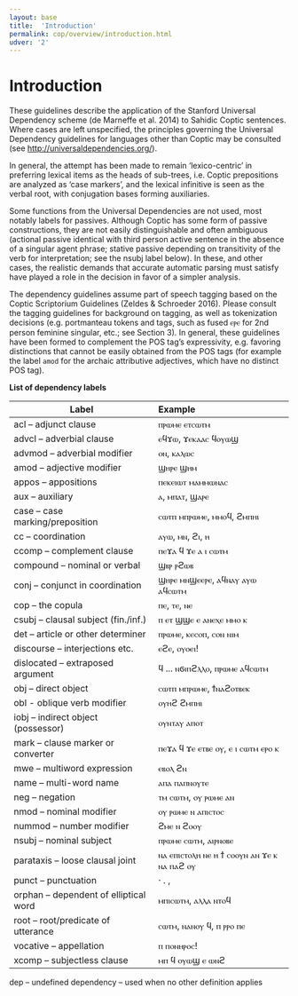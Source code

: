 ```yaml
---
layout: base
title:  'Introduction'
permalink: cop/overview/introduction.html
udver: '2'
---
```


# Introduction

These guidelines describe the application of the Stanford Universal Dependency scheme (de Marneffe et al. 2014) to Sahidic Coptic sentences. Where cases are left unspecified, the principles governing the Universal Dependency guidelines for languages other than Coptic may be consulted (see http://universaldependencies.org/). 

In general, the attempt has been made to remain ‘lexico-centric’ in preferring lexical items as the heads of sub-trees, i.e. Coptic prepositions are analyzed as ‘case markers’, and the lexical infinitive is seen as the verbal root, with conjugation bases forming auxiliaries. 

Some functions from the Universal Dependencies are not used, most notably labels for passives. Although Coptic has some form of passive constructions, they are not easily distinguishable and often ambiguous (actional passive identical with third person active sentence in the absence of a singular agent phrase; stative passive depending on transitivity of the verb for interpretation; see the nsubj label below). In these, and other cases, the realistic demands that accurate automatic parsing must satisfy have played a role in the decision in favor of a simpler analysis.

The dependency guidelines assume part of speech tagging based on the Coptic Scriptorium Guidelines (Zeldes & Schroeder 2016). Please consult the tagging guidelines for background on tagging, as well as tokenization decisions (e.g. portmanteau tokens and tags, such as fused ⲉⲣⲉ for 2nd person feminine singular, etc.; see Section 3). In general, these guidelines have been formed to complement the POS tag’s expressivity, e.g. favoring distinctions that cannot be easily obtained from the POS tags (for example the label `amod` for the archaic attributive adjectives, which have no distinct POS tag).

**List of dependency labels**

| Label        | Example        |   
| ------------- |:-------------| 
| acl – adjunct clause      | ⲡⲣⲱⲙⲉ ⲉⲧⲥⲱⲧⲙ | 
| advcl – adverbial clause  | ⲉϥϫⲱ, ϫⲉⲕⲁⲁⲥ ϥⲟⲩⲱϣ  |  
| advmod – adverbial modifier | ⲟⲛ, ⲕⲁⲗⲱⲥ|  
| amod – adjective modifier		| ϣⲏⲣⲉ ϣⲏⲙ | 
| appos – appositions 	| 		ⲡⲉⲕⲉⲓⲱⲧ ⲙⲁⲙⲙⲱⲛⲁⲥ| 
| aux – auxiliary 		| 	ⲁ, ⲙⲡⲁⲧ, ϣⲁⲣⲉ| 
| case – case marking/preposition	| ⲥⲱⲧⲡ ⲙⲡⲣⲱⲙⲉ, ⲙⲙⲟϥ, ϩⲙⲡⲏⲓ| 
| cc – coordination 		| 	ⲁⲩⲱ, ⲙⲛ, ϩⲓ, ⲏ| 
| ccomp – complement clause	| 	ⲡⲉϫⲁ ϥ ϫⲉ ⲁ ⲓ ⲥⲱⲧⲙ| 
| compound – nominal or verbal| 	ϣⲃⲣ ⲣϩⲱⲃ| 
| conj – conjunct in coordination| 	ϣⲏⲣⲉ ⲙⲛϣⲉⲉⲣⲉ, ⲁϥⲛⲁⲩ ⲁⲩⲱ ⲁϥⲥⲱⲧⲙ| 
| cop – the copula	| 		ⲡⲉ, ⲧⲉ, ⲛⲉ| 
| csubj – clausal subject (fin./inf.)	| ⲡ ⲉⲧ ϣϣⲉ ⲉ ⲁⲛⲉⲭⲉ ⲙⲙⲟ ⲕ| 
| det – article or other determiner	| ⲡⲣⲱⲙⲉ, ⲕⲉⲥⲟⲡ, ⲥⲟⲛ ⲛⲓⲙ| 
| discourse – interjections etc.	| 	ⲉϩⲉ, ⲟⲩⲟⲉⲓ!| 
| dislocated – extraposed argument	| ϥ ... ⲛϭⲓⲡϩⲗⲗⲟ, ⲡⲣⲱⲙⲉ ⲁϥⲥⲱⲧⲙ| 
| obj – direct object		| 	ⲥⲱⲧⲡ ⲙⲡⲣⲱⲙⲉ, ϯⲛⲁϩⲟⲧⲃⲉⲕ| 
| obl - oblique verb modifier |  ⲟⲩⲏϩ ϩⲙⲡⲏⲓ|
| iobj – indirect object (possessor)| 	ⲟⲩⲛⲧⲁⲩ ⲁⲡⲟⲧ| 
| mark – clause marker or converter	| ⲡⲉϫⲁ ϥ ϫⲉ ⲉⲧⲃⲉ ⲟⲩ, ⲉ ⲓ ⲥⲱⲧⲙ ⲉⲣⲟ ⲕ| 
| mwe – multiword expression	| 	ⲉⲃⲟⲗ ϩⲛ| 
| name – multi-word name	| 	ⲁⲡⲁ ⲡⲁⲡⲛⲟⲩⲧⲉ| 
| neg – negation 	| 		ⲧⲙ ⲥⲱⲧⲙ, ⲟⲩ ⲣⲱⲙⲉ ⲁⲛ| 
| nmod – nominal modifier	| 	ⲟⲩ ⲣⲱⲙⲉ ⲛ ⲁⲡⲓⲥⲧⲟⲥ| 
| nummod – number modifier	| 	ϩⲙⲉ ⲛ ϩⲟⲟⲩ| 
| nsubj – nominal subject	| 	ⲡⲣⲱⲙⲉ ⲥⲱⲧⲙ, ⲁⲓⲣⲛⲟⲃⲉ| 
| parataxis – loose clausal joint	| 	ⲛⲁ ⲉⲡⲓⲥⲧⲟⲗⲏ ⲛⲉ ⲏ ϯ ⲥⲟⲟⲩⲛ ⲁⲛ ϫⲉ ⲕ ⲛⲁ ⲡⲁϩ ⲟⲩ| 
| punct – punctuation 		| 	· . ,| 
| orphan – dependent of elliptical word	| ⲙⲡⲓⲥⲱⲧⲙ, ⲁⲗⲗⲁ ⲛⲧⲟϥ| 
| root – root/predicate of utterance	| ⲥⲱⲧⲙ, ⲛⲁⲛⲟⲩ ϥ, ⲡ ⲣⲣⲟ ⲡⲉ| 
| vocative – appellation		| 	 ⲡ ⲡⲟⲛⲏⲣⲟⲥ!| 
| xcomp – subjectless clause	| 	ⲙⲡ ϥ ⲟⲩⲱϣ ⲉ ⲱⲛϩ| 

dep – undefined dependency – used when no other definition applies
